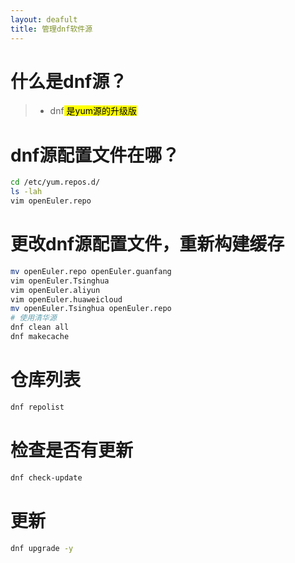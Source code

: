 ```yaml
---
layout: deafult
title: 管理dnf软件源
---
```


# 什么是dnf源？

> * dnf<mark> 是yum源的升级版</mark>

# dnf源配置文件在哪？

```bash
cd /etc/yum.repos.d/
ls -lah
vim openEuler.repo
```

# 更改dnf源配置文件，重新构建缓存

```bash
mv openEuler.repo openEuler.guanfang
vim openEuler.Tsinghua
vim openEuler.aliyun
vim openEuler.huaweicloud
mv openEuler.Tsinghua openEuler.repo
# 使用清华源
dnf clean all
dnf makecache
```

# 仓库列表

```bash
dnf repolist
```

# 检查是否有更新

```bash
dnf check-update
```

# 更新

```bash
dnf upgrade -y
```
